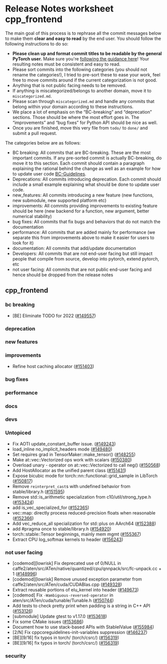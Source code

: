 
# Release Notes worksheet cpp_frontend

The main goal of this process is to rephrase all the commit messages below to make them **clear and easy to read** by the end user. You should follow the following instructions to do so:

* **Please clean up and format commit titles to be readable by the general PyTorch user.** Make sure you're [following the guidance here](https://docs.google.com/document/d/14OmgGBr1w6gl1VO47GGGdwrIaUNr92DFhQbY_NEk8mQ/edit)! Your resulting notes must be consistent and easy to read.
* Please sort commits into the following categories (you should not rename the categories!), I tried to pre-sort these to ease your work, feel free to move commits around if the current categorization is not good.
* Anything that is not public facing needs to be removed.
* If anything is miscategorized/belongs to another domain, move it to `miscategorized.md`.
* Please scan through `miscategorized.md` and handle any commits that belong within your domain according to these instructions.
* We place a lot of emphasis on the “BC-breaking” and “deprecation” sections. Those should be where the most effort goes in. The “improvements” and “bug fixes” for Python API should be nice as well.
* Once you are finished, move this very file from `todo/` to `done/` and submit a pull request.

The categories below are as follows:

* BC breaking: All commits that are BC-breaking. These are the most important commits. If any pre-sorted commit is actually BC-breaking, do move it to this section. Each commit should contain a paragraph explaining the rational behind the change as well as an example for how to update user code [BC-Guidelines](https://docs.google.com/document/d/14OmgGBr1w6gl1VO47GGGdwrIaUNr92DFhQbY_NEk8mQ/edit#heading=h.a9htwgvvec1m).
* Deprecations: All commits introducing deprecation. Each commit should include a small example explaining what should be done to update user code.
* new_features: All commits introducing a new feature (new functions, new submodule, new supported platform etc)
* improvements: All commits providing improvements to existing feature should be here (new backend for a function, new argument, better numerical stability)
* bug fixes: All commits that fix bugs and behaviors that do not match the documentation
* performance: All commits that are added mainly for performance (we separate this from improvements above to make it easier for users to look for it)
* documentation: All commits that add/update documentation
* Developers: All commits that are not end-user facing but still impact people that compile from source, develop into pytorch, extend pytorch, etc
* not user facing: All commits that are not public end-user facing and hence should be dropped from the release notes

## cpp_frontend
### bc breaking
- [BE] Eliminate TODO for 2022 ([#149557](https://github.com/pytorch/pytorch/pull/149557))
### deprecation
### new features
### improvements
- Refine host caching allocator ([#151403](https://github.com/pytorch/pytorch/pull/151403))
### bug fixes
### performance
### docs
### devs
### Untopiced
- Fix AOTI update_constant_buffer issue. ([#149243](https://github.com/pytorch/pytorch/pull/149243))
- load_inline no_implicit_headers mode ([#149480](https://github.com/pytorch/pytorch/pull/149480))
- Set requires grad in TensorMaker::make_tensor()  ([#148255](https://github.com/pytorch/pytorch/pull/148255))
- Make at::vec::Vectorized ops work with scalars ([#150380](https://github.com/pytorch/pytorch/pull/150380))
- Overload unary - operator on at::vec::Vectorized to call neg() ([#150568](https://github.com/pytorch/pytorch/pull/150568))
- Add HostAllocator as the unified parent class ([#151431](https://github.com/pytorch/pytorch/pull/151431))
- Expose bicubic mode for torch::nn::functional::grid_sample in LibTorch ([#150817](https://github.com/pytorch/pytorch/pull/150817))
- Remove `reinterpret_cast`s with undefined behavior from stable/library.h ([#151595](https://github.com/pytorch/pytorch/pull/151595))
- Remove std::is_arithmetic specialization from c10/util/strong_type.h ([#153424](https://github.com/pytorch/pytorch/pull/153424))
- add is_vec_specialized_for ([#152365](https://github.com/pytorch/pytorch/pull/152365))
- vec::map: directly process reduced-precision floats when reasonable ([#152366](https://github.com/pytorch/pytorch/pull/152366))
- Add vec_reduce_all specialization for std::plus on AArch64 ([#152388](https://github.com/pytorch/pytorch/pull/152388))
- add #pragma once to stable/library.h ([#154920](https://github.com/pytorch/pytorch/pull/154920))
- torch::stable::Tensor beginnings, mainly mem mgmt ([#155367](https://github.com/pytorch/pytorch/pull/155367))
- Extract CPU log_softmax kernels to header ([#156243](https://github.com/pytorch/pytorch/pull/156243))
### not user facing
- [codemod][lowrisk] Fix deprecated use of 0/NULL in caffe2/aten/src/ATen/native/quantized/cpu/qnnpack/src/fc-unpack.cc + 1 ([#148996](https://github.com/pytorch/pytorch/pull/148996))
- [codemod][lowrisk] Remove unused exception parameter from caffe2/aten/src/ATen/cuda/CUDABlas.cpp ([#149328](https://github.com/pytorch/pytorch/pull/149328))
- Extract reusable portions of elu_kernel into header ([#149673](https://github.com/pytorch/pytorch/pull/149673))
- [codemod] Fix `-Wambiguous-reversed-operator` in aten/src/ATen/cuda/tunable/Tunable.h ([#150744](https://github.com/pytorch/pytorch/pull/150744))
- Add tests to check pretty print when padding is a string in C++ API ([#153126](https://github.com/pytorch/pytorch/pull/153126))
- [submodule] Update gtest to v1.17.0 ([#153618](https://github.com/pytorch/pytorch/pull/153618))
- Fix some CMake issues ([#153686](https://github.com/pytorch/pytorch/pull/153686))
- Document how to use stack-based APIs with StableIValue ([#155984](https://github.com/pytorch/pytorch/pull/155984))
- [2/N] Fix cppcoreguidelines-init-variables suppression ([#146237](https://github.com/pytorch/pytorch/pull/146237))
- [BE][9/16] fix typos in torch/ (torch/csrc/) ([#156319](https://github.com/pytorch/pytorch/pull/156319))
- [BE][9/16] fix typos in torch/ (torch/csrc/) ([#156319](https://github.com/pytorch/pytorch/pull/156319))
### security
